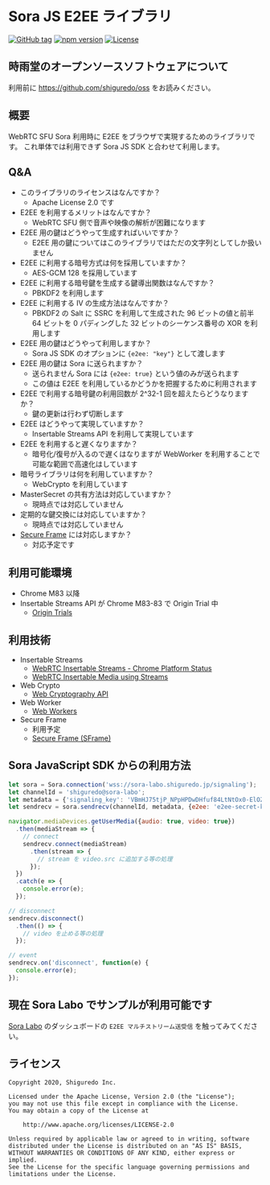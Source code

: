 # Sora JS E2EE ライブラリ

[![GitHub tag](https://img.shields.io/github/tag/shiguredo/sora-e2ee.svg)](https://github.com/shiguredo/sora-e2ee)
[![npm version](https://badge.fury.io/js/sora-e2ee.svg)](https://badge.fury.io/js/sora-e2ee)
[![License](https://img.shields.io/badge/License-Apache%202.0-blue.svg)](https://opensource.org/licenses/Apache-2.0)

## 時雨堂のオープンソースソフトウェアについて

利用前に https://github.com/shiguredo/oss をお読みください。

## 概要

WebRTC SFU Sora 利用時に E2EE をブラウザで実現するためのライブラリです。
これ単体では利用できず Sora JS SDK と合わせて利用します。

## Q&A

- このライブラリのライセンスはなんですか？
    - Apache License 2.0 です
- E2EE を利用するメリットはなんですか？
    - WebRTC SFU 側で音声や映像の解析が困難になります
- E2EE 用の鍵はどうやって生成すればいいですか？
    - E2EE 用の鍵についてはこのライブラリではただの文字列としてしか扱いません
- E2EE に利用する暗号方式は何を採用していますか？
    - AES-GCM 128 を採用しています
- E2EE に利用する暗号鍵を生成する鍵導出関数はなんですか？
    - PBKDF2 を利用します
- E2EE に利用する IV の生成方法はなんですか？
    - PBKDF2 の Salt に SSRC を利用して生成された 96 ビットの値と前半 64 ビットを 0 パディングした 32 ビットのシーケンス番号の XOR を利用します
- E2EE 用の鍵はどうやって利用しますか？
    - Sora JS SDK のオプションに `{e2ee: "key"}` として渡します
- E2EE 用の鍵は Sora に送られますか？
    - 送られません Sora には `{e2ee: true}` という値のみが送られます
    - この値は E2EE を利用しているかどうかを把握するために利用されます
- E2EE で利用する暗号鍵の利用回数が 2^32-1 回を超えたらどうなりますか？
    - 鍵の更新は行わず切断します
- E2EE はどうやって実現していますか？
    - Insertable Streams API を利用して実現しています
- E2EE を利用すると遅くなりますか？
    - 暗号化/復号が入るので遅くはなりますが WebWorker を利用することで可能な範囲で高速化はしています
- 暗号ライブラリは何を利用していますか？
    - WebCrypto を利用しています
- MasterSecret の共有方法は対応していますか？
    - 現時点では対応していません
- 定期的な鍵交換には対応していますか？
    - 現時点では対応していません
- [Secure Frame](https://tools.ietf.org/html/draft-omara-sframe-00) には対応しますか？
    - 対応予定です


## 利用可能環境

- Chrome M83 以降
- Insertable Streams API が Chrome M83-83 で Origin Trial 中
    - [Origin Trials](https://developers.chrome.com/origintrials/#/view_trial/731834939447705601)

## 利用技術

- Insertable Streams
    - [WebRTC Insertable Streams \- Chrome Platform Status](https://www.chromestatus.com/feature/6321945865879552)
    - [WebRTC Insertable Media using Streams](https://alvestrand.github.io/webrtc-media-streams/)
- Web Crypto
    - [Web Cryptography API](https://www.w3.org/TR/WebCryptoAPI/)
- Web Worker
    - [Web Workers](https://w3c.github.io/workers/)
- Secure Frame
    - 利用予定
    - [Secure Frame \(SFrame\)](https://tools.ietf.org/html/draft-omara-sframe-00)

## Sora JavaScript SDK からの利用方法

```javascript
let sora = Sora.connection('wss://sora-labo.shiguredo.jp/signaling');
let channelId = 'shiguredo@sora-labo';
let metadata = {'signaling_key': 'VBmHJ75tjP_NPpHPDwDHfuf84LtNtOx0-ElOZ0qlU7xQ0QtV'};
let sendrecv = sora.sendrecv(channelId, metadata, {e2ee: 'e2ee-secret-key'});

navigator.mediaDevices.getUserMedia({audio: true, video: true})
  .then(mediaStream => {
    // connect
    sendrecv.connect(mediaStream)
      .then(stream => {
        // stream を video.src に追加する等の処理
      });
  })
  .catch(e => {
    console.error(e);
  });

// disconnect
sendrecv.disconnect()
  .then(() => {
    // video を止める等の処理
  });

// event
sendrecv.on('disconnect', function(e) {
  console.error(e);
});
```

## 現在 Sora Labo でサンプルが利用可能です

[Sora Labo](https://sora-labo.shiguredo.jp/) のダッシュボードの `E2EE マルチストリーム送受信` を触ってみてください。

## ライセンス

```
Copyright 2020, Shiguredo Inc.

Licensed under the Apache License, Version 2.0 (the "License");
you may not use this file except in compliance with the License.
You may obtain a copy of the License at

    http://www.apache.org/licenses/LICENSE-2.0

Unless required by applicable law or agreed to in writing, software
distributed under the License is distributed on an "AS IS" BASIS,
WITHOUT WARRANTIES OR CONDITIONS OF ANY KIND, either express or implied.
See the License for the specific language governing permissions and
limitations under the License.
```

